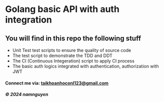 
# Golang basic API with auth integration

## You will find in this repo the following stuff

* Unit Test test scripts to ensure the quality of source code
* The test script to demonstrate the TDD and DDT
* The CI (Continuous Integeration) script to apply CI process
* The basic auth logics integrated with authentication, authorization with JWT

#### Connect me via: taikhoanhoconl123@gmail.com

##### &#169; 2024 namnguyen

